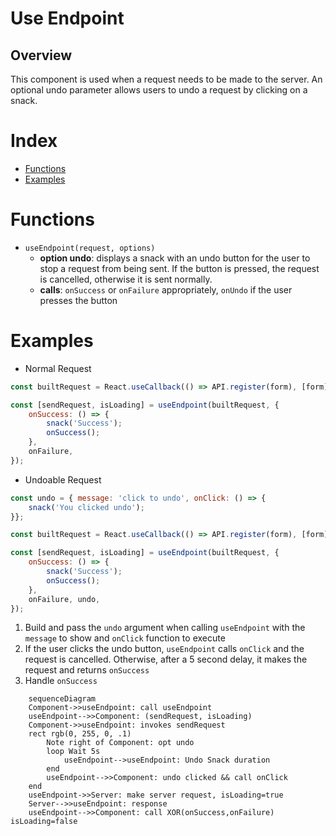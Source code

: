 # Use Endpoint
## Overview
This component is used when a request needs to be made to the server. An optional undo parameter allows users to undo a request by clicking on a snack.

# Index
- [Functions](#f)
- [Examples](#e)

# <a name="f"></a>Functions
- `useEndpoint(request, options)`
    * <b>option undo</b>: displays a snack with an undo button for the user to stop a request from being sent. If the button is pressed, the request is cancelled, otherwise it is sent normally.
    * <b>calls</b>: `onSuccess` or `onFailure` appropriately, `onUndo` if the user presses the button

# <a name="e"></a>Examples
- Normal Request
```js
const builtRequest = React.useCallback(() => API.register(form), [form]);

const [sendRequest, isLoading] = useEndpoint(builtRequest, {
    onSuccess: () => {
        snack('Success');
        onSuccess();
    },
    onFailure,
});
```
- Undoable Request
```js
const undo = { message: 'click to undo', onClick: () => {
    snack('You clicked undo');
}};

const builtRequest = React.useCallback(() => API.register(form), [form]);

const [sendRequest, isLoading] = useEndpoint(builtRequest, {
    onSuccess: () => {
        snack('Success');
        onSuccess();
    },
    onFailure, undo,
});
```
1. Build and pass the `undo` argument when calling `useEndpoint` with the `message` to show and `onClick` function to execute
2. If the user clicks the undo button, `useEndpoint` calls `onClick` and the request is cancelled. Otherwise, after a 5 second delay, it makes the request and returns `onSuccess` 
3. Handle `onSuccess`

```mermaid
    sequenceDiagram
    Component->>useEndpoint: call useEndpoint
    useEndpoint-->>Component: (sendRequest, isLoading)
    Component->>useEndpoint: invokes sendRequest
    rect rgb(0, 255, 0, .1)
        Note right of Component: opt undo
        loop Wait 5s 
            useEndpoint-->useEndpoint: Undo Snack duration
        end
        useEndpoint-->>Component: undo clicked && call onClick
    end
    useEndpoint->>Server: make server request, isLoading=true
    Server-->>useEndpoint: response
    useEndpoint-->>Component: call XOR(onSuccess,onFailure) isLoading=false
```